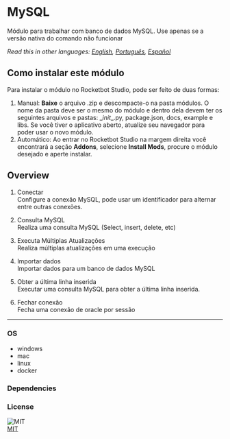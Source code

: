 



# MySQL
  
Módulo para trabalhar com banco de dados MySQL. Use apenas se a versão nativa do comando não funcionar  

*Read this in other languages: [English](README.md), [Português](README.pr.md), [Español](README.es.md)*

## Como instalar este módulo
  
Para instalar o módulo no Rocketbot Studio, pode ser feito de duas formas:
1. Manual: __Baixe__ o arquivo .zip e descompacte-o na pasta módulos. O nome da pasta deve ser o mesmo do módulo e dentro dela devem ter os seguintes arquivos e pastas: \__init__.py, package.json, docs, example e libs. Se você tiver o aplicativo aberto, atualize seu navegador para poder usar o novo módulo.
2. Automático: Ao entrar no Rocketbot Studio na margem direita você encontrará a seção **Addons**, selecione **Install Mods**, procure o módulo desejado e aperte instalar.  


## Overview


1. Conectar  
Configure a conexão MySQL, pode usar um identificador para alternar entre outras conexões.

2. Consulta MySQL  
Realiza uma consulta MySQL (Select, insert, delete, etc)

3. Executa Múltiplas Atualizações  
Realiza múltiplas atualizações em uma execução

4. Importar dados  
Importar dados para um banco de dados MySQL

5. Obter a última linha inserida  
Executar uma consulta MySQL para obter a última linha inserida.

6. Fechar conexão  
Fecha uma conexão de oracle por sessão  




----
### OS

- windows
- mac
- linux
- docker

### Dependencies

### License
  
![MIT](https://camo.githubusercontent.com/107590fac8cbd65071396bb4d04040f76cde5bde/687474703a2f2f696d672e736869656c64732e696f2f3a6c6963656e73652d6d69742d626c75652e7376673f7374796c653d666c61742d737175617265)  
[MIT](http://opensource.org/licenses/mit-license.ph)
